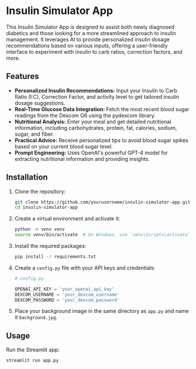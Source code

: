 # Insulin Simulator App

This Insulin Simulator App is designed to assist both newly diagnosed diabetics and those looking for a more streamlined approach to insulin management. It leverages AI to provide personalized insulin dosage recommendations based on various inputs, offering a user-friendly interface to experiment with insulin to carb ratios, correction factors, and more.

## Features

- **Personalized Insulin Recommendations:** Input your Insulin to Carb Ratio (I:C), Correction Factor, and activity level to get tailored insulin dosage suggestions.
- **Real-Time Glucose Data Integration:** Fetch the most recent blood sugar readings from the Dexcom G6 using the pydexcom library.
- **Nutritional Analysis:** Enter your meal and get detailed nutritional information, including carbohydrates, protein, fat, calories, sodium, sugar, and fiber.
- **Practical Advice:** Receive personalized tips to avoid blood sugar spikes based on your current blood sugar level.
- **Prompt Engineering:** Uses OpenAI's powerful GPT-4 model for extracting nutritional information and providing insights.

## Installation

1. Clone the repository:

    ```bash
    git clone https://github.com/yourusername/insulin-simulator-app.git
    cd insulin-simulator-app
    ```

2. Create a virtual environment and activate it:

    ```bash
    python -m venv venv
    source venv/bin/activate  # On Windows, use `venv\Scripts\activate`
    ```

3. Install the required packages:

    ```bash
    pip install -r requirements.txt
    ```

4. Create a `config.py` file with your API keys and credentials:

    ```python
    # config.py

    OPENAI_API_KEY = 'your_openai_api_key'
    DEXCOM_USERNAME = 'your_dexcom_username'
    DEXCOM_PASSWORD = 'your_dexcom_password'
    ```

5. Place your background image in the same directory as `app.py` and name it `background.jpg`.

## Usage

Run the Streamlit app:

```bash
streamlit run app.py
